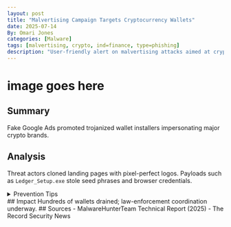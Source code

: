 ```yaml
---
layout: post
title: "Malvertising Campaign Targets Cryptocurrency Wallets"
date: 2025-07-14
By: Omari Jones
categories: [Malware]
tags: [malvertising, crypto, ind=finance, type=phishing]
description: "User-friendly alert on malvertising attacks aimed at crypto-wallet users."
---
```

# image goes here
## Summary
Fake Google Ads promoted trojanized wallet installers impersonating major crypto brands.
## Analysis
Threat actors cloned landing pages with pixel-perfect logos.
Payloads such as `Ledger_Setup.exe` stole seed phrases and browser credentials.
<details><summary>Prevention Tips</summary>
- Verify URLs before downloading wallet software
- Use official vendor links and signed binaries
- Keep antivirus signatures up to date
</details>
## Impact
Hundreds of wallets drained; law-enforcement coordination underway.
## Sources
- MalwareHunterTeam Technical Report (2025)
- The Record Security News
